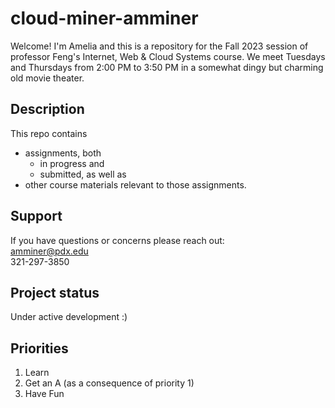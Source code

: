 # cloud-miner-amminer
Welcome! I'm Amelia and this is a repository for the Fall 2023 session of professor Feng's Internet, Web & Cloud Systems course. We meet Tuesdays and Thursdays from 2:00 PM to 3:50 PM in a somewhat dingy but charming old movie theater.

## Description
This repo contains
 * assignments, both
   - in progress and
   - submitted, as well as
 * other course materials relevant to those assignments.

## Support
If you have questions or concerns please reach out:<br>
amminer@pdx.edu<br>
321-297-3850

## Project status
Under active development :)

## Priorities
 1. Learn
 2. Get an A (as a consequence of priority 1)
 3. Have Fun

